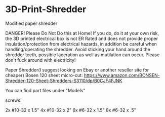 # 3D-Print-Shredder
Modified paper shredder


DANGER! Please Do Not Do this at Home! If you do, do it at your own risk, the 3D printed electrical box 
is not ER Rated and does not provide proper insulation/protection from electrical hazards, 
in addition be careful when handling/operating the shredder. 
Avoid sticking your hand around the shredder teeth, possible laceration as well as mutilation can occur.
Please don't fuck around with electricity!


Paper Shredder(I suggest looking on Ebay or another reseller site for cheaper) 
Bosen 120 sheet micro-cut: https://www.amazon.com/BONSEN-Shredder-120-Sheet-Shredders-S3110/dp/B0CJF4FJNK

You can find part files under "Models"

screws:

2x #10-32 x 1.5" 
4x #10-32 x 2" 
6x #6-32  x 1.5"
8x #6-32 x .5" 
